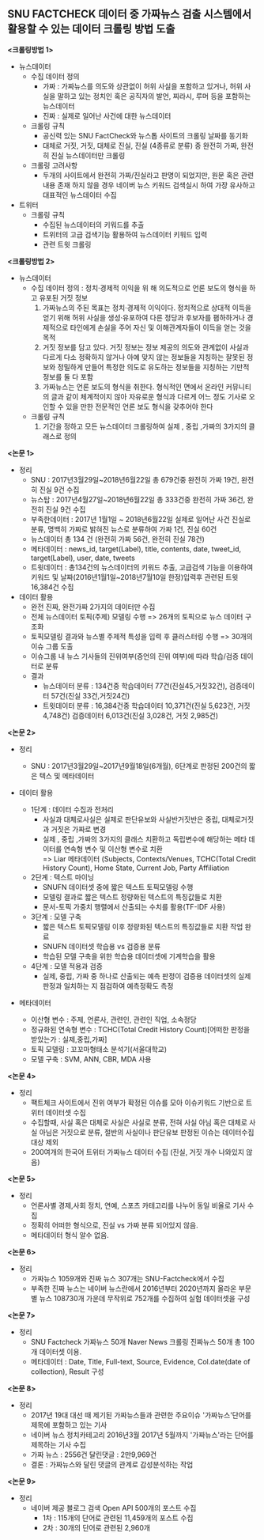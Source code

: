## SNU FACTCHECK 데이터 중 가짜뉴스 검출 시스템에서 활용할 수 있는 데이터 크롤링 방법 도출

**<크롤링방법 1>**
 * 뉴스데이터
   * 수집 데이터 정의   
     - 가짜 : 가짜뉴스를 의도와 상관없이 허위 사실을 포함하고 있거나, 허위 사실을 말하고 있는 정치인 혹은 공직자의 발언, 찌라시, 루머 등을 포함하는 뉴스데이터   
     - 진짜 : 실제로 일어난 사건에 대한 뉴스데이터
   * 크롤링 규칙   
     - 공신력 있는 SNU FactCheck와 뉴스톱 사이트의 크롤링 날짜를 동기화   
     - 대체로 거짓, 거짓, 대체로 진실, 진실 (4종류로 분류) 중 완전히 가짜, 완전히 진실 뉴스데이터만 크롤링
   * 크롤링 고려사항    
     - 두개의 사이트에서 완전히 가짜/진실라고 판명이 되었지만, 원문 혹은 관련내용 존재 하지 않을 경우 네이버 뉴스 키워드 검색실시 하여 가장 유사하고 대표적인 뉴스데이터 수집
 * 트위터
   * 크롤링 규칙   
     - 수집된 뉴스데이터의 키워드를 추출   
     - 트위터의 고급 검색기능 활용하여 뉴스데이터 키워드 입력   
     - 관련 트윗 크롤링

**<크롤링방법 2>**
 * 뉴스데이터
   * 수집 데이터 정의 : 정치·경제적 이익을 위 해 의도적으로 언론 보도의 형식을 하고 유포된 거짓 정보
      1. 가짜뉴스의 주된 목표는 정치·경제적 이익이다. 정치적으로 상대적 이득을 얻기 위해 허위 사실을 생성·유포하여 다른 정당과 후보자를 폄하하거나 경제적으로 타인에게 손실을 주어 자신 및 이해관계자들이 이득을 얻는 것을 목적   
      2. 거짓 정보를 담고 있다. 거짓 정보는 정보 제공의 의도와 관계없이 사실과 다르게 다소 정확하지 않거나 아예 맞지 않는 정보들을 지칭하는 잘못된 정보와 정밀하게 만들어 특정한 의도로 유도하는 정보들을 지칭하는 기만적 정보를 둘 다 포함   
      3. 가짜뉴스는 언론 보도의 형식을 취한다. 형식적인 면에서 온라인 커뮤니티의 글과 같이 체계적이지 않아 자유로운 형식과 다르게 어느 정도 기사로 오인할 수 있을 만한 전문적인 언론 보도 형식을 갖추어야 한다
   * 크롤링 규칙
      1. 기간을 정하고 모든 뉴스데이터 크롤링하여 실제 , 중립 ,가짜의 3가지의 클래스로 정의
      
**<논문 1>**
 * 정리
   - SNU    : 2017년3월29일~2018년6월22일 총 679건중 완전히 가짜 19건, 완전히 진실 9건 수집
   - 뉴스탑 : 2017년4월27일~2018년6월22일 총 333건중 완전히 가짜 36건, 완전히 진실 9건 수집
   - 부족한데이터 : 2017년 1월1일 ~ 2018년6월22일 실제로 일어난 사건 진실로 분류, 명백히 가짜로 밝혀진 뉴스로 분류하여 가짜 1건, 진실 60건
   - 뉴스데이터 총 134 건 (완전히 가짜 56건, 완전히 진실 78건)
   - 메타데이터 : news_id, target(Label), title, contents, date, tweet_id, target(Label), user, date, tweets
   - 트윗데이터 : 총134건의 뉴스데이터의 키워드 추출, 고급검색 기능을 이용하여 키워드 및 날짜(2016년1월1일~2018년7월10일 한정)입력후 관련된 트윗 16,384건 수집
* 데이터 활용
  - 완전 진짜, 완전가짜 2가지의 데이터만 수집
  - 전체 뉴스데이터 토픽(주제) 모델링 수행 => 26개의 토픽으로 뉴스 데이터 구조화
  - 토픽모델링 결과와 뉴스별 주제적 특성을 입력 후 클러스터링 수행 => 30개의 이슈 그룹 도출
  - 이슈그룹 내 뉴스 기사들의 진위여부(증언의 진위 여부)에 따라 학습/검증 데이터로 분류
   - 결과 
     - 뉴스데이터 분류 : 134건중 학습데이터 77건(진실45,거짓32건), 검증데이터 57건(진실 33건,거짓24건)
     - 트윗데이터 분류 : 16,384건중 학습데이터 10,371건(진실 5,623건, 거짓4,748건) 검증데이터 6,013건(진실 3,028건, 거짓 2,985건)

**<논문 2>** 

  * 정리   
    - SNU : 2017년3월29일~2017년9월18일(6개월), 6단계로 판정된 200건의 짧은 텍스 및 메타데이터
   * 데이터 활용   
     - 1단계 : 데이터 수집과 전처리 
       - 사실과 대체로사실은 실제로 판단유보와 사실반거짓반은 중립, 대체로거짓과 거짓은 가짜로 변경   
       - 실제 , 중립 ,가짜의 3가지의 클래스 치환하고 독립변수에 해당하는 메타 데이터를 연속형 변수 및 이산형 변수로 치환   
     => Liar 메타데이터 (Subjects, Contexts/Venues, TCHC(Total Credit History Count), Home State, Current Job, Party Affiliation   
     - 2단계 : 텍스트 마이닝   
       - SNUFN 데이터셋 중에 짧은 텍스트 토픽모델링 수행 
       - 모델링 결과로 짧은 텍스트 정량화된 텍스트의 특징값들로 치환
       - 문서-토픽 가중치 행렬에서 산출되는 수치를 활용(TF-IDF 사용)   
     - 3단계 : 모델 구축
       - 짧은 텍스트 토픽모델링 이후 정량화된 텍스트의 특징값들로 치환 작업 완료   
       - SNUFN 데이터셋 학습용 vs 검증용 분류   
       - 학습된 모델 구축을 위한 학습용 데이터셋에 기계학습을 활용   
     - 4단계 : 모델 적용과 검증   
       - 실제, 중립, 가짜 중 하나로 산출되는 예측 판정이 검증용 데이터셋의 실제 판정과 일치하는 지 점검하여 예측정확도 측정   
     
* 메타데이터
  - 이산형 변수 : 주제, 언론사, 관련인, 관련인 직업, 소속정당
  - 정규화된 연속형 변수 : TCHC(Total Credit History Count)[어떠한 판정을 받았는가 : 실제,중립,가짜]
  - 토픽 모델링 : 꼬꼬마형태소 분석기(서울대학교)
  - 모델 구축 : SVM, ANN, CBR, MDA 사용

**<논문 4>** 

  * 정리   
    - 팩트체크 사이트에서 진위 여부가 확정된 이슈를 모아 이슈키워드 기반으로 트위터 데이터셋 수집
    - 수집할때, 사실 혹은 대체로 사실은 사실로 분류, 전혀 사실 아님 혹은 대체로 사실 아님은 거짓으로 분류, 절반의 사실이나 판단유보 판정된 이슈는 데이터수집대상 제외
    - 200여개의 한국어 트위터 가짜뉴스 데이터 수집 (진실, 거짓 개수 나와있지 않음)
    
**<논문 5>** 

  * 정리   
    - 언론사별 경제,사회 정치, 연예, 스포츠 카테고리를 나누어 동일 비율로 기사 수집
    - 정확히 어떠한 형식으로, 진실 vs 가짜 분류 되어있지 않음.
    - 메타데이터 형식 알수 없음.
    
**<논문 6>** 

  * 정리   
    - 가짜뉴스 1059개와 진짜 뉴스 307개는 SNU-Factcheck에서 수집
    - 부족한 진짜 뉴스는 네이버 뉴스란에서 2016년부터 2020년까지 올라온 부문별 뉴스 108730개 가운데 무작위로 752개를 수집하여 실험 데이터셋을 구성

**<논문 7>** 

  * 정리   
    - SNU Factcheck 가짜뉴스 50개 Naver News 크롤링 진짜뉴스 50개 총 100개 데이터셋 이용.
    - 메타데이터 : Date, Title, Full-text, Source, Evidence, Col.date(date of collection), Result 구성

**<논문 8>** 

  * 정리   
    - 2017년 19대 대선 때 제기된 가짜뉴스들과 관련한 주요이슈 '가짜뉴스'단어를 제목에 포함하고 있는 기사
    - 네이버 뉴스 정치카테고리 2016년3월 2017년 5월까지 '가짜뉴스'라는 단어를 제목하는 기사 수집
    - 가짜 뉴스 : 2556건 달린댓글 : 2만9,969건
    - 결론 : 가짜뉴스와 달린 댓글의 관계로 감성분석하는 작업
    
**<논문 9>** 

  * 정리   
    - 네이버 제공 블로그 검색 Open API 500개의 포스트 수집
      - 1차 : 115개의 단어로 관련된 11,459개의 포스트 수집
      - 2차 : 30개의 단어로 관련된 2,960개    
